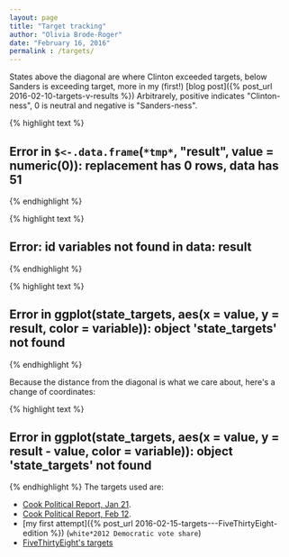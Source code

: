```yaml
---
layout: page
title: "Target tracking"
author: "Olivia Brode-Roger"
date: "February 16, 2016"
permalink : /targets/
---
```




States above the diagonal are where Clinton exceeded targets, below Sanders is exceeding target, more in my (first!) [blog post]({% post_url 2016-02-10-targets-v-results %})
Arbitrarely, positive indicates "Clinton-ness", 0 is neutral and negative is "Sanders-ness".


{% highlight text %}
## Error in `$<-.data.frame`(`*tmp*`, "result", value = numeric(0)): replacement has 0 rows, data has 51
{% endhighlight %}



{% highlight text %}
## Error: id variables not found in data: result
{% endhighlight %}



{% highlight text %}
## Error in ggplot(state_targets, aes(x = value, y = result, color = variable)): object 'state_targets' not found
{% endhighlight %}

Because the distance from the diagonal is what we care about, here's a change of coordinates:

{% highlight text %}
## Error in ggplot(state_targets, aes(x = value, y = result - value, color = variable)): object 'state_targets' not found
{% endhighlight %}
The targets used are:

- [Cook Political Report, Jan 21](http://cookpolitical.com/story/9179).
- [Cook Political Report, Feb 12](http://cookpolitical.com/story/9258).
- [my first attempt]({% post_url 2016-02-15-targets---FiveThirtyEight-edition %}) (`white*2012 Democratic vote share`)
- [FiveThirtyEight's targets](http://fivethirtyeight.com/features/bernie-sanderss-path-to-the-nomination/)
